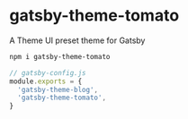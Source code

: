 
# gatsby-theme-tomato

A Theme UI preset theme for Gatsby

```sh
npm i gatsby-theme-tomato
```

```js
// gatsby-config.js
module.exports = {
  'gatsby-theme-blog',
  'gatsby-theme-tomato',
}
```
